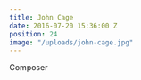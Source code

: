 ```yaml
---
title: John Cage
date: 2016-07-20 15:36:00 Z
position: 24
image: "/uploads/john-cage.jpg"
---
```


Composer
